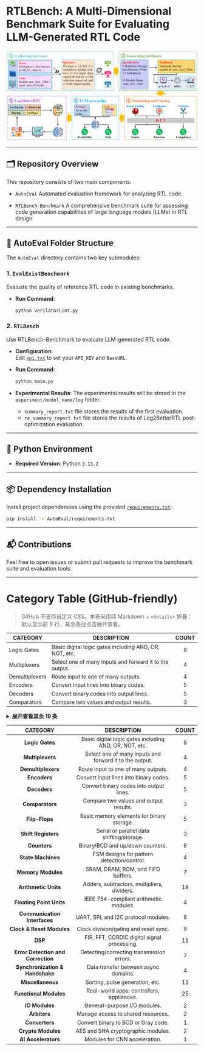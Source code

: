 # RTLBench: A Multi-Dimensional Benchmark Suite for Evaluating LLM-Generated RTL Code

![Evaluation Flow](./LintEval_Overview.png)

---

## 🗂️ Repository Overview

This repository consists of two main components:

- `AutoEval`
  Automated evaluation framework for analyzing RTL code.

- `RTLBench-Benchmark` 
  A comprehensive benchmark suite for assessing code generation capabilities of large language models (LLMs) in RTL design.

---

## 📁 AutoEval Folder Structure

The `AutoEval` directory contains two key submodules:

### 1. `EvalExistBenchmark`

Evaluate the quality of reference RTL code in existing benchmarks.

- **Run Command**:
  ```bash
  python verilatorLint.py
  ```

### 2. `RTLBench`

Use RTLBench-Benchmark to evaluate LLM-generated RTL code.

- **Configuration**:  
  Edit [`api.txt`](./AutoEval/RTLBench/code/api.txt) to set your `API_KEY` and `BaseURL`.

- **Run Command**:
  ```bash
  python main.py
  ```
- **Experimental Results**:
  The experimental results will be stored in the `experiment/model_name/log` folder.
  - `summary_report.txt` file stores the results of the first evaluation.
  - `re_summary_report.txt` file stores the results of Log2BetterRTL post-optimization evaluation.
---

## 🐍 Python Environment

- **Required Version**: Python `3.13.2`

---

## 📦 Dependency Installation

Install project dependencies using the provided [`requirements.txt`](./AutoEval/requirements.txt):

```bash
pip install -r AutoEval/requirements.txt
```

---

## 📬 Contributions

Feel free to open issues or submit pull requests to improve the benchmark suite and evaluation tools.




----
# Category Table (GitHub-friendly)

> GitHub 不支持自定义 CSS，本表采用纯 Markdown + `<details>` 折叠：默认显示前 6 行，其余条目点击展开查看。

| CATEGORY         | DESCRIPTION                                           | COUNT |
|------------------------------------------------------------------------------------------|-------------------------------------------------------|:-----:|
| Logic Gates| Basic digital logic gates including AND, OR, NOT, etc.|     8 |
| Multiplexers     | Select one of many inputs and forward it to the output.|     4 |
| Demultiplexers   | Route input to one of many outputs.                   |     4 |
| Encoders         | Convert input lines into binary codes.                |     5 |
| Decoders         | Convert binary codes into output lines.               |     5 |
| Comparators      | Compare two values and output results.                |     3 |

<details>
<summary><strong>展开查看其余 19 条</strong></summary>

<br>

| CATEGORY                     | DESCRIPTION                                  | COUNT |
|-----------------------------|----------------------------------------------|------:|
| Flip-Flops                  | Basic memory elements for binary storage.    |     5 |
| Shift Registers             | Serial or parallel data shifting/storage.    |     3 |
| Counters                    | Binary/BCD and up/down counters.             |     6 |
| State Machines              | FSM designs for pattern detection/control.   |     4 |
| Memory Modules              | SRAM, DRAM, ROM, and FIFO buffers.           |     7 |
| Arithmetic Units            | Adders, subtractors, multipliers, dividers.  |    19 |
| Floating Point Units        | IEEE 754-compliant arithmetic modules.       |     4 |
| Communication Interfaces    | UART, SPI, and I2C protocol modules.         |     8 |
| Clock & Reset Modules       | Clock division/gating and reset sync.        |     9 |
| DSP                         | FIR, FFT, CORDIC digital signal processing.  |    11 |
| Error Detection and Correction | Detecting/correcting transmission errors. |     7 |
| Synchronization & Handshake | Data transfer between async domains.         |     4 |
| Miscellaneous               | Sorting, pulse generation, etc.              |    11 |
| Functional Modules          | Real-world apps: controllers, appliances.    |    25 |
| IO Modules                  | General-purpose I/O modules.                 |     2 |
| Arbiters                    | Manage access to shared resources.           |     2 |
| Converters                  | Convert binary to BCD or Gray code.          |     1 |
| Crypto Modules              | AES and SHA cryptographic modules.           |     2 |
| AI Accelerators             | Modules for CNN acceleration.                |     1 |

</details>


| CATEGORY | DESCRIPTION | COUNT |
|:--------:|:-----------:|:-----:|
| **Logic Gates** | Basic digital logic gates including AND, OR, NOT, etc. | 8 |
| **Multiplexers** | Select one of many inputs and forward it to the output. | 4 |
| **Demultiplexers** | Route input to one of many outputs. | 4 |
| **Encoders** | Convert input lines into binary codes. | 5 |
| **Decoders** | Convert binary codes into output lines. | 5 |
| **Comparators** | Compare two values and output results. | 3 |
| **Flip-Flops** | Basic memory elements for binary storage. | 5 |
| **Shift Registers** | Serial or parallel data shifting/storage. | 3 |
| **Counters** | Binary/BCD and up/down counters. | 6 |
| **State Machines** | FSM designs for pattern detection/control. | 4 |
| **Memory Modules** | SRAM, DRAM, ROM, and FIFO buffers. | 7 |
| **Arithmetic Units** | Adders, subtractors, multipliers, dividers. | 19 |
| **Floating Point Units** | IEEE 754-compliant arithmetic modules. | 4 |
| **Communication Interfaces** | UART, SPI, and I2C protocol modules. | 8 |
| **Clock & Reset Modules** | Clock division/gating and reset sync. | 9 |
| **DSP** | FIR, FFT, CORDIC digital signal processing. | 11 |
| **Error Detection and Correction** | Detecting/correcting transmission errors. | 7 |
| **Synchronization & Handshake** | Data transfer between async domains. | 4 |
| **Miscellaneous** | Sorting, pulse generation, etc. | 11 |
| **Functional Modules** | Real-world apps: controllers, appliances. | 25 |
| **IO Modules** | General-purpose I/O modules. | 2 |
| **Arbiters** | Manage access to shared resources. | 2 |
| **Converters** | Convert binary to BCD or Gray code. | 1 |
| **Crypto Modules** | AES and SHA cryptographic modules. | 2 |
| **AI Accelerators** | Modules for CNN acceleration. | 1 |
